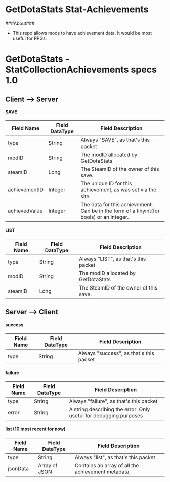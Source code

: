 GetDotaStats Stat-Achievements
=====

###About###
 - This repo allows mods to have achievement data. It would be most useful for RPGs.

# GetDotaStats - StatCollectionAchievements specs 1.0 #

## Client --> Server ##

#### SAVE ####
|Field Name|Field DataType|Field Description
|----------|--------------|-----------------
|type      |String        |Always "SAVE", as that's this packet
|modID     |String        |The modID allocated by GetDotaStats
|steamID   |Long          |The SteamID of the owner of this save.
|achievementID |Integer       |The unique ID for this achievement, as was set via the site.
|achievedValue  |Integer          |The data for this achievement. Can be in the form of a tinyint(for bools) or an integer.

#### LIST ####
|Field Name|Field DataType|Field Description
|----------|--------------|-----------------
|type      |String        |Always "LIST", as that's this packet
|modID     |String        |The modID allocated by GetDotaStats
|steamID   |Long          |The SteamID of the owner of this save.

## Server --> Client ##

#### success ####
|Field Name|Field DataType|Field Description
|----------|--------------|-----------------
|type      |String        |Always "success", as that's this packet

#### failure ####
|Field Name|Field DataType|Field Description
|----------|--------------|-----------------
|type      |String        |Always "failure", as that's this packet
|error     |String        |A string describing the error. Only useful for debugging purposes

#### list (10 most recent for now) ####
|Field Name|Field DataType|Field Description
|----------|--------------|-----------------
|type      |String        |Always "list", as that's this packet
|jsonData  |Array of JSON |Contains an array of all the achievement metadata.
